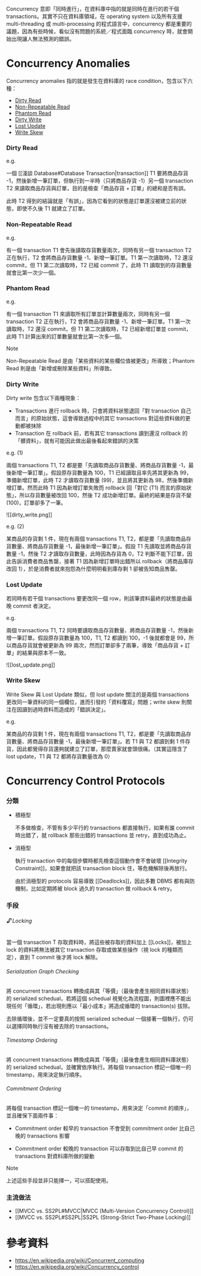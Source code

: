 Concurrency 意即「同時進行」，在資料庫中指的就是同時在進行的若干個 transactions。其實不只在資料庫領域，在 operating system 以及所有支援 multi-threading 或 multi-processing 的程式語言中，concurrency 都是重要的議題，因為有些時候，看似沒有問題的系統／程式面臨 concurrency 時，就會開始出現讓人無法預測的錯誤。

# Concurrency Anomalies

Concurrency anomalies 指的就是發生在資料庫的 race condition，包含以下六種：

- [Dirty Read](<#Dirty Read>)
- [Non-Repeatable Read](<#Non-Repeatable Read>)
- [Phantom Read](<#Phantom Read>)
- [Dirty Write](<#Dirty Write>)
- [Lost Update](<#Lost Update>)
- [Write Skew](<#Write Skew>)

### Dirty Read

e.g.

一個 [[淺談 Database#Database Transaction|transaction]] T1 要將商品存貨 -1，然後新增一筆訂單，但執行到一半時（只將商品存貨 -1）另一個 transaction T2 來讀取商品存貨與訂單，目的是檢查「商品存貨 + 訂單」的總和是否有誤。

此時 T2 得到的結論就是「有誤」，因為它看到的狀態是訂單還沒被建立前的狀態，即使不久後 T1 就建立了訂單。

### Non-Repeatable Read

e.g.

有一個 transaction T1 會先後讀取存貨數量兩次，同時有另一個 transaction T2 正在執行，T2 會將商品存貨數量 -1、新增一筆訂單。T1 第一次讀取時，T2 還沒 commit，但 T1 第二次讀取時，T2 已經 commit 了，此時 T1 讀取到的存貨數量就會比第一次少一個。

### Phantom Read

e.g.

有一個 transaction T1 來讀取所有訂單並計算數量兩次，同時有另一個 transaction T2 正在執行，T2 會將商品存貨數量 -1、新增一筆訂單。T1 第一次讀取時，T2 還沒 commit，但 T1 第二次讀取時，T2 已經新增訂單並 commit，此時 T1 計算出來的訂單數量就會比第一次多一個。

>[!Note]
>Non-Repeatable Read 是由「某些資料的某些欄位值被更改」所導致；Phantom Read 則是由「新增或刪除某些資料」所導致。

### Dirty Write

Dirty write 包含以下兩種現象：

- Transactions 進行 rollback 時，只會將資料狀態退回「對 transaction 自己而言」的原始狀態，這會導致過程中的其它 transactions 對這些資料做的更動都被抹除
- Transaction 在 rollback 前，若有其它 transactions 讀到還沒 rollback 的「髒資料」，就有可能因此做出最後看起來錯誤的決策

e.g. (1)

兩個 transactions T1, T2 都是要「先讀取商品存貨數量、將商品存貨數量 -1，最後新增一筆訂單」。假設原存貨數量為 100，T1 已經讀取且率先將其更新為 99，準備新增訂單，此時 T2 才讀取存貨數量 (99)，並且將其更新為 98，然後準備新增訂單。然而此時 T1 因為新增訂單失敗而 rollback 回「對它 (T1) 而言的原始狀態」，所以存貨數量被改回 100，然後 T2 成功新增訂單。最終的結果是存貨不變 (100)，訂單卻多了一筆。

![[dirty_write.png]]

e.g. (2)

某商品的存貨剩 1 件，現在有兩個 transactions T1, T2，都是要「先讀取商品存貨數量、將商品存貨數量 -1，最後新增一筆訂單」。假設 T1 先讀取並將商品存貨數量 -1，然後 T2 才讀取存貨數量，此時因為存貨為 0，T2 判斷不能下訂單，因此告訴消費者商品售罄，接著 T1 因為新增訂單時出錯所以 rollback（將商品庫存改回 1），於是消費者就來抱怨為什麼明明看到庫存剩 1 卻被告知商品售罄。

### Lost Update

若同時有若干個 transactions 要更改同一個 row，則該筆資料最終的狀態是由最晚 commit 者決定。

e.g.

兩個 transactions T1, T2 同時要讀取商品存貨數量、將商品存貨數量 -1，然後新增一筆訂單。假設原存貨數量為 100，T1, T2 都讀到 100，-1 後就都會是 99，所以商品存貨就會被更新為 99 兩次，然而訂單卻多了兩筆，導致「商品存貨 + 訂單」的結果與原本不一致。

![[lost_update.png]]

### Write Skew

Write Skew 與 Lost Update 類似，但 lost update 關注的是兩個 transactions 更改同一筆資料的同一個欄位，進而引發的「資料覆寫」問題；write skew 則關注在因讀到過時資料而造成的「錯誤決定」。

e.g.

某商品的存貨剩 1 件，現在有兩個 transactions T1, T2，都是要「先讀取商品存貨數量、將商品存貨數量 -1，最後新增一筆訂單」。若 T1 與 T2 都讀到剩 1 件存貨，因此都覺得存貨還夠就建立了訂單，那麼賣家就會頭很痛。（其實這隱含了 lost update，T1 與 T2 都將存貨數量改為 0）

# Concurrency Control Protocols

### 分類

- 積極型

    不多做檢查，不管有多少平行的 transactions 都直接執行，如果有誰 commit 時出錯了，就 rollback 那些出錯的 transactions 並 retry，直到成功為止。

- 消極型

    執行 transaction 中的每個步驟時都先檢查這個動作會不會破壞 [[Integrity Constraint]]，如果會就把該 transaction block 住，等危機解除後再放行。

    由於消極型的 protocols 容易導致 [[Deadlocks]]，因此多數 DBMS 都有與防機制，比如定期將被 block 過久的 transaction 做 rollback & retry。

### 手段

###### 🔓 Locking

當一個 transaction T 存取資料時，將這些被存取的資料加上 [[Locks]]，被加上 lock 的資料將無法被其它 transaction 存取或做某些操作（視 lock 的種類而定），直到 T commit 後才將 lock 解除。

###### Serialization Graph Checking

將 concurrent transactions 轉換成與其「等價」（最後會產生相同資料庫狀態）的 serialized schedual，若將這個 schedual 視覺化為流程圖，則圖裡應不能出現任何「循環」，若出現則應以「最小成本」將造成循環的 transaction(s) 拔除。

去除循環後，並不一定要真的按照 serialized schedual 一個接著一個執行，仍可以選擇同時執行沒有被去除的 transactions。

###### Timestamp Ordering

將 concurrent transactions 轉換成與其「等價」（最後會產生相同資料庫狀態）的 serialized schedual，並確實依序執行。將每個 transaction 標記一個唯一的 timestamp，用來決定執行順序。

###### Commitment Ordering

將每個 transaction 標記一個唯一的 timestamp，用來決定「commit 的順序」，並且確保下面兩件事：

- Commitment order 較早的 transaction 不會受到 commitment order 比自己晚的 transactions 影響

- Commitment order 較晚的 transaction 可以存取到比自己早 commit 的 transactions 對資料庫所做的變動

>[!Note]
>上述這些手段並非只能擇一，可以搭配使用。

### 主流做法

- [[MVCC vs. SS2PL#MVCC|MVCC (Multi-Version Concurrency Control)]]
- [[MVCC vs. SS2PL#SS2PL|SS2PL (Strong-Strict Two-Phase Locking)]]

# 參考資料

- <https://en.wikipedia.org/wiki/Concurrent_computing>
- <https://en.wikipedia.org/wiki/Concurrency_control>
